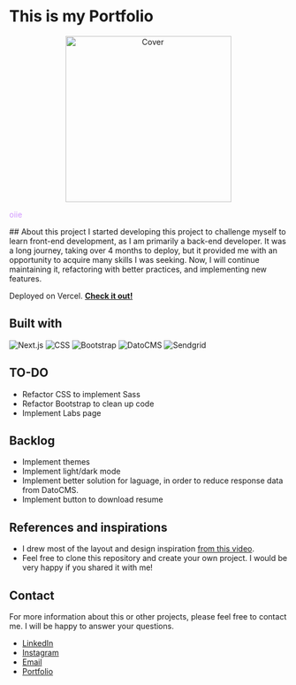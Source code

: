 # This is my Portfolio

<p align="center">
<img src="https://www.datocms-assets.com/95711/1690247256-header-img.svg" alt="Cover" width="300">
</p>
<p style="color: #D197FF;">oiie</p>
## About this project
I started developing this project to challenge myself to learn front-end development, as I am primarily a back-end developer. It was a long journey, taking over 4 months to deploy, but it provided me with an opportunity to acquire many skills I was seeking. Now, I will continue maintaining it, refactoring with better practices, and implementing new features.

Deployed on Vercel. **[Check it out!](https://www.lucashardman.com.br)**

## Built with
![Next.js](https://img.shields.io/badge/Next.js%20-%23000000.svg?&style=for-the-badge&logo=nextdotjs&logoColor=%23FFFFFF)
![CSS](https://img.shields.io/badge/CSS3%20-%231572B6.svg?&style=for-the-badge&logo=CSS3&logoColor=%23FFFFFF)
![Bootstrap](https://img.shields.io/badge/Bootstrap%20-%237952B3.svg?&style=for-the-badge&logo=bootstrap&logoColor=%23FFFFFF)
![DatoCMS](https://img.shields.io/badge/DatoCMS%20-%23FF7751.svg?&style=for-the-badge&logo=datocms&logoColor=%23FFFFFF)
![Sendgrid](https://img.shields.io/badge/Sendgrid%20-%23F22F46.svg?&style=for-the-badge&logo=twilio&logoColor=%23FFFFFF)

## TO-DO
- Refactor CSS to implement Sass
- Refactor Bootstrap to clean up code
- Implement Labs page

## Backlog
- Implement themes
- Implement light/dark mode
- Implement better solution for laguage, in order to reduce response data from DatoCMS.
- Implement button to download resume


## References and inspirations
- I drew most of the layout and design inspiration [from this video](https://www.youtube.com/watch?v=hYv6BM2fWd8).
- Feel free to clone this repository and create your own project. I would be very happy if you shared it with me!


## Contact 

For more information about this or other projects, please feel free to contact me. I will be happy to answer your questions.

 - [LinkedIn](https://www.linkedin.com/in/lucashardman)
 - [Instagram](https://www.instagram.com/lucashardman)
 - [Email](contato@lucashardman.com.br)
 - [Portfolio](https://www.lucashardman.com.br)